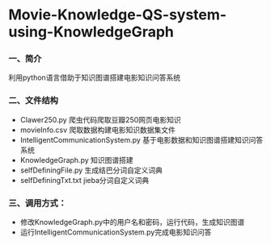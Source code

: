 # Movie-Knowledge-QS-system-using-KnowledgeGraph

### 一、简介
利用python语言借助于知识图谱搭建电影知识问答系统
### 二、文件结构
+ Clawer250.py        爬虫代码爬取豆瓣250网页电影知识
+ movieInfo.csv       爬取数据构建电影知识数据集文件
+ IntelligentCommunicationSystem.py          基于电影数据和知识图谱搭建知识问答系统
+ KnowledgeGraph.py   知识图谱搭建
+ selfDefiningFile.py 生成结巴分词自定义词典
+ selfDefiningTxt.txt jieba分词自定义词典
### 三、调用方式：
+ 修改KnowledgeGraph.py中的用户名和密码，运行代码，生成知识图谱
+ 运行IntelligentCommunicationSystem.py完成电影知识问答

